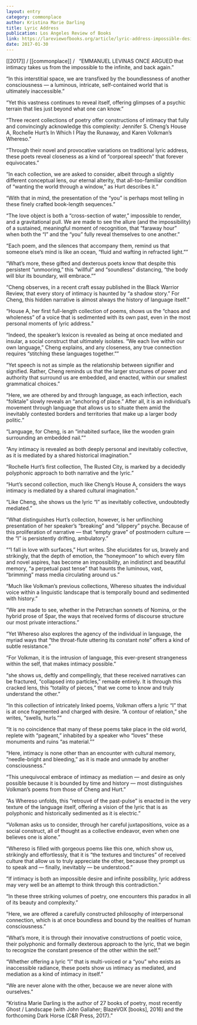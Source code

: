 ```yaml
---
layout: entry
category: commonplace
author: Kristina Marie Darling
title: Lyric Address
publication: Los Angeles Review of Books
link: https://lareviewofbooks.org/article/lyric-address-impossible-desire/
date: 2017-01-30
---
```


[[2017]] / [[commonplace]] / 
 
“EMMANUEL LEVINAS ONCE ARGUED that intimacy takes us from the impossible to the infinite, and back again.”

“In this interstitial space, we are transfixed by the boundlessness of another consciousness — a luminous, intricate, self-contained world that is ultimately inaccessible.”

“Yet this vastness continues to reveal itself, offering glimpses of a psychic terrain that lies just beyond what one can know.”

“Three recent collections of poetry offer constructions of intimacy that fully and convincingly acknowledge this complexity: Jennifer S. Cheng’s House A, Rochelle Hurt’s In Which I Play the Runaway, and Karen Volkman’s Whereso.”

“Through their novel and provocative variations on traditional lyric address, these poets reveal closeness as a kind of “corporeal speech” that forever equivocates.”

“In each collection, we are asked to consider, albeit through a slightly different conceptual lens, our eternal alterity, that all-too-familiar condition of “wanting the world through a window,” as Hurt describes it.”

“With that in mind, the presentation of the “you” is perhaps most telling in these finely crafted book-length sequences.”

“The love object is both a “cross-section of water,” impossible to render, and a gravitational pull. We are made to see the allure (and the impossibility) of a sustained, meaningful moment of recognition, that “faraway hour” when both the “I” and the “you” fully reveal themselves to one another.”

“Each poem, and the silences that accompany them, remind us that someone else’s mind is like an ocean, “fluid and wafting in refracted light.””

“What’s more, these gifted and dexterous poets know that despite this persistent “unmooring,” this “willful” and “soundless” distancing, “the body will blur its boundary, will embrace.””

“Cheng observes, in a recent craft essay published in the Black Warrior Review, that every story of intimacy is haunted by “a shadow story.” For Cheng, this hidden narrative is almost always the history of language itself.”

“House A, her first full-length collection of poems, shows us the “chaos and wholeness” of a voice that is sedimented with its own past, even in the most personal moments of lyric address.”

“Indeed, the speaker’s lexicon is revealed as being at once mediated and insular, a social construct that ultimately isolates. “We each live within our own language,” Cheng explains, and any closeness, any true connection requires “stitching these languages together.””

“Yet speech is not as simple as the relationship between signifier and signified. Rather, Cheng reminds us that the larger structures of power and authority that surround us are embedded, and enacted, within our smallest grammatical choices.”

“Here, we are othered by and through language, as each inflection, each “folktale” slowly reveals an “anchoring of place.” After all, it is an individual’s movement through language that allows us to situate them amid the inevitably contested borders and territories that make up a larger body politic.”

“Language, for Cheng, is an “inhabited surface, like the wooden grain surrounding an embedded nail.””

“Any intimacy is revealed as both deeply personal and inevitably collective, as it is mediated by a shared historical imagination.”

“Rochelle Hurt’s first collection, The Rusted City, is marked by a decidedly polyphonic approach to both narrative and the lyric.”

“Hurt’s second collection, much like Cheng’s House A, considers the ways intimacy is mediated by a shared cultural imagination.”

“Like Cheng, she shows us the lyric “I” as inevitably collective, undoubtedly mediated.”

“What distinguishes Hurt’s collection, however, is her unflinching presentation of her speaker’s “breaking” and “slippery” psyche. Because of this proliferation of narrative — that “empty grave” of postmodern culture — the “I” is persistently drifting, ambulatory.”

““I fall in love with surfaces,” Hurt writes. She elucidates for us, bravely and strikingly, that the depth of emotion, the “honeymoon” to which every film and novel aspires, has become an impossibility, an indistinct and beautiful memory, “a perpetual past tense” that haunts the luminous, vast, “brimming” mass media circulating around us.”

“Much like Volkman’s previous collections, Whereso situates the individual voice within a linguistic landscape that is temporally bound and sedimented with history.”

“We are made to see, whether in the Petrarchan sonnets of Nomina, or the hybrid prose of Spar, the ways that received forms of discourse structure our most private interactions.”

“Yet Whereso also explores the agency of the individual in language, the myriad ways that “the throat-flute uttering its constant note” offers a kind of subtle resistance.”

“For Volkman, it is the intrusion of language, this ever-present strangeness within the self, that makes intimacy possible.”

“she shows us, deftly and compellingly, that these received narratives can be fractured, “collapsed into particles,” remade entirely. It is through this cracked lens, this “totality of pieces,” that we come to know and truly understand the other.”

“In this collection of intricately linked poems, Volkman offers a lyric “I” that is at once fragmented and charged with desire. “A contour of relation,” she writes, “swells, hurls.””

“It is no coincidence that many of these poems take place in the old world, replete with “pageant,” inhabited by a speaker who “loves” these monuments and ruins “as material.””

“Here, intimacy is none other than an encounter with cultural memory, “needle-bright and bleeding,” as it is made and unmade by another consciousness.”

“This unequivocal embrace of intimacy as mediation — and desire as only possible because it is bounded by time and history — most distinguishes Volkman’s poems from those of Cheng and Hurt.”

“As Whereso unfolds, this “retrouvé of the past-pulse” is enacted in the very texture of the language itself, offering a vision of the lyric that is as polyphonic and historically sedimented as it is electric.”

“Volkman asks us to consider, through her careful juxtapositions, voice as a social construct, all of thought as a collective endeavor, even when one believes one is alone.”

“Whereso is filled with gorgeous poems like this one, which show us, strikingly and effortlessly, that it is “the textures and tinctures” of received culture that allow us to truly appreciate the other, because they prompt us to speak and — finally, inevitably — be understood.”

“If intimacy is both an impossible desire and infinite possibility, lyric address may very well be an attempt to think through this contradiction.”

“In these three striking volumes of poetry, one encounters this paradox in all of its beauty and complexity.”

“Here, we are offered a carefully constructed philosophy of interpersonal connection, which is at once boundless and bound by the realities of human consciousness.”

“What’s more, it is through their innovative constructions of poetic voice, their polyphonic and formally dexterous approach to the lyric, that we begin to recognize the constant presence of the other within the self.”

“Whether offering a lyric “I” that is multi-voiced or a “you” who exists as inaccessible radiance, these poets show us intimacy as mediated, and mediation as a kind of intimacy in itself.”

“We are never alone with the other, because we are never alone with ourselves.”

“Kristina Marie Darling is the author of 27 books of poetry, most recently Ghost / Landscape (with John Gallaher; BlazeVOX [books], 2016) and the forthcoming Dark Horse (C&R Press, 2017).”

